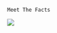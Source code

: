 `Meet The Facts`

[![](https://github-readme-stats.vercel.app/api?username=FRTI64&show_icons=true&theme=tokyonight)](https://github.com/FRTI64)

